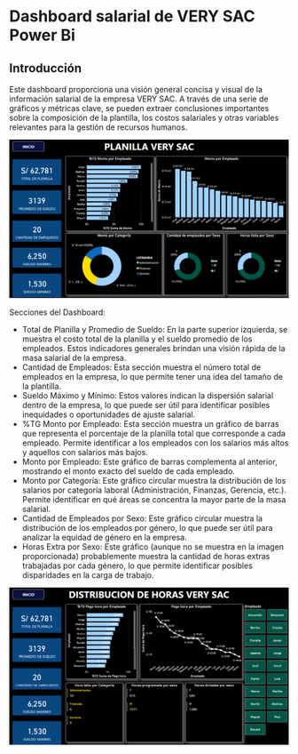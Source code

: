 # Dashboard salarial de VERY SAC Power Bi

## Introducción

Este dashboard proporciona una visión general concisa y visual de la información salarial de la empresa VERY SAC. A través de una serie de gráficos y métricas clave, se pueden extraer conclusiones importantes sobre la composición de la plantilla, los costos salariales y otras variables relevantes para la gestión de recursos humanos.

![alt text](image.png)

Secciones del Dashboard:

- Total de Planilla y Promedio de Sueldo: En la parte superior izquierda, se muestra el costo total de la planilla y el sueldo promedio de los empleados. Estos indicadores generales brindan una visión rápida de la masa salarial de la empresa.
- Cantidad de Empleados: Esta sección muestra el número total de empleados en la empresa, lo que permite tener una idea del tamaño de la plantilla.
- Sueldo Máximo y Mínimo: Estos valores indican la dispersión salarial dentro de la empresa, lo que puede ser útil para identificar posibles inequidades o oportunidades de ajuste salarial.
- %TG Monto por Empleado: Esta sección muestra un gráfico de barras que representa el porcentaje de la planilla total que corresponde a cada empleado. Permite identificar a los empleados con los salarios más altos y aquellos con salarios más bajos.
- Monto por Empleado: Este gráfico de barras complementa al anterior, mostrando el monto exacto del sueldo de cada empleado.
- Monto por Categoría: Este gráfico circular muestra la distribución de los salarios por categoría laboral (Administración, Finanzas, Gerencia, etc.). Permite identificar en qué áreas se concentra la mayor parte de la masa salarial.
- Cantidad de Empleados por Sexo: Este gráfico circular muestra la distribución de los empleados por género, lo que puede ser útil para analizar la equidad de género en la empresa.
- Horas Extra por Sexo: Este gráfico (aunque no se muestra en la imagen proporcionada) probablemente muestra la cantidad de horas extras trabajadas por cada género, lo que permite identificar posibles disparidades en la carga de trabajo.

![alt text](image-1.png)


